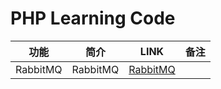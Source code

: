 # PHP Learning Code


| 功能 | 简介 | LINK | 备注 |
| :--------: | :---: | :----: | :------: |
|RabbitMQ| RabbitMQ|[RabbitMQ](src/RabbitMQ)||
